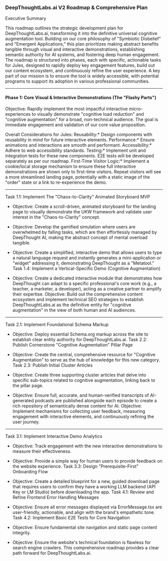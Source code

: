   ### DeepThoughtLabs.ai V2 Roadmap & Comprehensive Plan


  Executive Summary


  This roadmap outlines the strategic development plan for DeepThoughtLabs.ai, transforming it into the
  definitive universal cognitive augmentation tool. Building on our core philosophy of "Symbiotic Disbelief"
   and "Emergent Applications," this plan prioritizes making abstract benefits tangible through visual and
  interactive demonstrations, establishing semantic authority for AI systems, and fostering deep human
  engagement. The roadmap is structured into phases, each with specific, actionable tasks for Jules,
  designed to rapidly deploy key engagement features, build out our content ecosystem, and continuously
refine the user experience. A key part of our mission is to ensure the tool is widely accessible, with
  potential programs to support its adoption in various professional communities.

  ---

  #### Phase 1: Core Visual & Interactive Demonstrations (The "Flashy Parts")


  Objective: Rapidly implement the most impactful interactive micro-experiences to visually demonstrate
  "cognitive load reduction" and "cognitive augmentation" for a broad, non-technical audience. The goal is
  immediate engagement and validation of our core value proposition.


  Overall Considerations for Jules:
     Reusability:* Design components with reusability in mind for future interactive elements.
     Performance:* Ensure animations and interactions are smooth and performant.
     Accessibility:* Adhere to web accessibility standards.
     Testing:* Implement unit and integration tests for these new components. E2E tests will be developed
  separately as per our roadmap.
     First-Time Visitor Logic:* Implement a cookie/local storage mechanism to ensure these full interactive
  demonstrations are shown only to first-time visitors. Repeat visitors will see a more streamlined landing
  page, potentially with a static image of the "order" state or a link to re-experience the demo.

  ---

  Task 1.1: Implement The "Chaos-to-Clarity" Animated Storyboard MVP


   * Objective: Create a scroll-driven, animated storyboard for the landing page to visually demonstrate the UKW framework and validate user interest in the "Chaos-to-Clarity" concept.
   * Objective: Develop the gamified simulation where users are overwhelmed by falling tasks, which are then
     effortlessly managed by DeepThought AI, making the abstract concept of mental overload tangible.
   * Objective: Create a simplified, interactive demo that allows users to type a natural language request and
      instantly generates a mini-application or "widget" addressing it, demonstrating DeepThought as a
     "Metatool."
  Task 1.4: Implement a Vertical-Specific Demo (Cognitive Augmentation)


   * Objective: Create a dedicated interactive module that demonstrates how DeepThought can adapt to a specific professional's core work (e.g., a teacher, a marketer, a developer), acting as a creative partner to amplify their expertise.
  Objective: Build out the comprehensive content ecosystem and implement technical SEO strategies to
  establish DeepThoughtLabs.ai as the definitive entity for "cognitive augmentation" in the view of both
  human and AI audiences.

  ---

  Task 2.1: Implement Foundational Schema Markup


   * Objective: Deploy essential Schema.org markup across the site to establish clear entity authority for
     DeepThoughtLabs.ai.
  Task 2.2: Publish Cornerstone "Cognitive Augmentation" Pillar Page


   * Objective: Create the central, comprehensive resource for "Cognitive Augmentation" to serve as the hub of
      knowledge for this new category.
  Task 2.3: Publish Initial Cluster Articles


   * Objective: Create three supporting cluster articles that delve into specific sub-topics related to
     cognitive augmentation, linking back to the pillar page.
   * Objective: Ensure full, accurate, and human-verified transcripts of AI-generated podcasts are published
     alongside each episode to create a rich repository of semantically dense content for AI.
  Objective: Implement mechanisms for collecting user feedback, measuring engagement with interactive
  elements, and continuously refining the user journey.

  ---

  Task 3.1: Implement Interactive Demo Analytics


   * Objective: Track engagement with the new interactive demonstrations to measure their effectiveness.
   * Objective: Provide a simple way for human users to provide feedback on the website experience.
  Task 3.3: Design "Prerequisite-First" Onboarding Flow

   * Objective: Create a detailed blueprint for a new, guided download page that requires users to confirm they have a working LLM backend (API Key or LM Studio) before downloading the app.
  Task 4.1: Review and Refine Frontend Error Handling Messages


   * Objective: Ensure all error messages displayed via ErrorMessage.tsx are user-friendly, actionable, and
     align with the brand's empathetic tone.
  Task 4.2: Implement Basic E2E Tests for Core Navigation


   * Objective: Ensure fundamental site navigation and static page content integrity.
   * Objective: Ensure the website's technical foundation is flawless for search engine crawlers.
  This comprehensive roadmap provides a clear path forward for DeepThoughtLabs.ai.